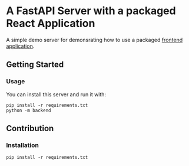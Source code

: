 # A FastAPI Server with a packaged React Application

A simple demo server for demonsrating how to use a packaged [frontend application](https://github.com/itayB/vite-project).

## Getting Started

### Usage

You can install this server and run it with:

```shell
pip install -r requirements.txt
python -m backend
```

## Contribution

### Installation

```shell
pip install -r requirements.txt
```

